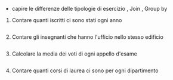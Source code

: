 - capire le differenze delle tipologie di esercizio , Join , Group by



1. Contare quanti iscritti ci sono stati ogni anno 
    ```
    ```

2. Contare gli insegnanti che hanno l'ufficio nello stesso edificio
    ```
    ```

3. Calcolare la media dei voti di ogni appello d'esame 
    ```
    ```

4. Contare quanti corsi di laurea ci sono per ogni dipartimento
    ```
    ```





